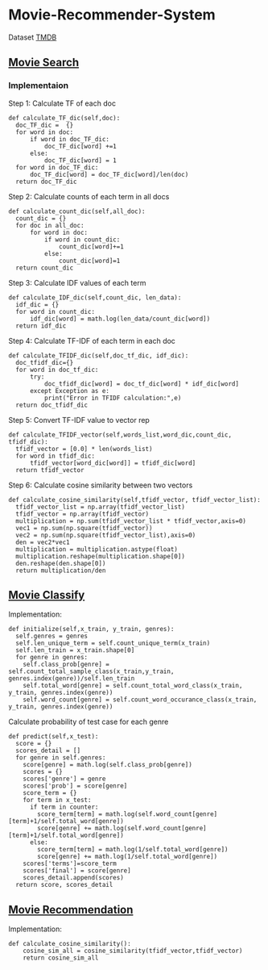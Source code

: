 # Movie-Recommender-System
Dataset [TMDB](https://www.kaggle.com/tmdb/tmdb-movie-metadata)

## [Movie Search](https://datamining-282603.ue.r.appspot.com/search)

### Implementaion

Step 1: Calculate TF of each doc
```
def calculate_TF_dic(self,doc):
  doc_TF_dic =  {}
  for word in doc:
      if word in doc_TF_dic:
          doc_TF_dic[word] +=1
      else:
          doc_TF_dic[word] = 1
  for word in doc_TF_dic:
      doc_TF_dic[word] = doc_TF_dic[word]/len(doc)
  return doc_TF_dic
```

Step 2: Calculate counts of each term in all docs
```
def calculate_count_dic(self,all_doc):
  count_dic = {}
  for doc in all_doc:
      for word in doc:
          if word in count_dic:
              count_dic[word]+=1
          else:
              count_dic[word]=1
  return count_dic
```

Step 3: Calculate IDF values of each term

```
def calculate_IDF_dic(self,count_dic, len_data):
  idf_dic = {}
  for word in count_dic:
      idf_dic[word] = math.log(len_data/count_dic[word])
  return idf_dic
```

Step 4:  Calculate TF-IDF of each term in each doc
```
def calculate_TFIDF_dic(self,doc_tf_dic, idf_dic):
  doc_tfidf_dic={}
  for word in doc_tf_dic:
      try:
          doc_tfidf_dic[word] = doc_tf_dic[word] * idf_dic[word]
      except Exception as e:
          print("Error in TFIDF calculation:",e)
  return doc_tfidf_dic
```

Step 5: Convert TF-IDF value to vector rep
```
def calculate_TFIDF_vector(self,words_list,word_dic,count_dic, tfidf_dic):
  tfidf_vector = [0.0] * len(words_list)
  for word in tfidf_dic:
      tfidf_vector[word_dic[word]] = tfidf_dic[word]
  return tfidf_vector
```
Step 6: Calculate cosine similarity between two vectors
```
def calculate_cosine_similarity(self,tfidf_vector, tfidf_vector_list):
  tfidf_vector_list = np.array(tfidf_vector_list)
  tfidf_vector = np.array(tfidf_vector)
  multiplication = np.sum(tfidf_vector_list * tfidf_vector,axis=0)
  vec1 = np.sum(np.square(tfidf_vector))
  vec2 = np.sum(np.square(tfidf_vector_list),axis=0)
  den = vec2*vec1
  multiplication = multiplication.astype(float)
  multiplication.reshape(multiplication.shape[0])
  den.reshape(den.shape[0])
  return multiplication/den
```

## [Movie Classify](https://datamining-282603.ue.r.appspot.com/classify)


Implementation: 
```
def initialize(self,x_train, y_train, genres):
  self.genres = genres
  self.len_unique_term = self.count_unique_term(x_train)
  self.len_train = x_train.shape[0]
  for genre in genres:
    self.class_prob[genre] = self.count_total_sample_class(x_train,y_train, genres.index(genre))/self.len_train
    self.total_word[genre] = self.count_total_word_class(x_train, y_train, genres.index(genre))
    self.word_count[genre] = self.count_word_occurance_class(x_train, y_train, genres.index(genre))
```

Calculate probability of test case for each genre
```
def predict(self,x_test):
  score = {}
  scores_detail = []
  for genre in self.genres:
    score[genre] = math.log(self.class_prob[genre])
    scores = {}
    scores['genre'] = genre
    scores['prob'] = score[genre]
    score_term = {}
    for term in x_test:
      if term in counter:
        score_term[term] = math.log(self.word_count[genre][term]+1/self.total_word[genre])
        score[genre] += math.log(self.word_count[genre][term]+1/self.total_word[genre])
      else:
        score_term[term] = math.log(1/self.total_word[genre])
        score[genre] += math.log(1/self.total_word[genre])
    scores['terms']=score_term
    scores['final'] = score[genre]
    scores_detail.append(scores)
  return score, scores_detail
```

## [Movie Recommendation](https://datamining-282603.ue.r.appspot.com/recommendation)

Implementation:
```
def calculate_cosine_similarity():
    cosine_sim_all = cosine_similarity(tfidf_vector,tfidf_vector)
    return cosine_sim_all
